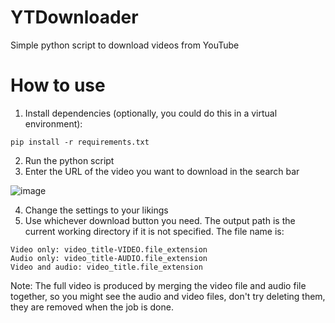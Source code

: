# YTDownloader
Simple python script to download videos from YouTube

# How to use
1. Install dependencies (optionally, you could do this in a virtual environment):
```
pip install -r requirements.txt
```
2. Run the python script
3. Enter the URL of the video you want to download in the search bar

![image](https://user-images.githubusercontent.com/47938380/182882009-e54a2995-35cb-41ee-9413-96ff127ee631.png)

4. Change the settings to your likings
5. Use whichever download button you need. The output path is the current working directory if it is not specified. The file name is:
```
Video only: video_title-VIDEO.file_extension
Audio only: video_title-AUDIO.file_extension
Video and audio: video_title.file_extension
```
Note: The full video is produced by merging the video file and audio file together, so you might see the audio and video files, don't try deleting them, they are removed when the job is done.
